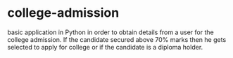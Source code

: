 # college-admission
basic application in Python  in order to obtain details from a user for the college admission. If the candidate secured above 70% marks then he gets selected to apply for college or if the candidate is a diploma holder.
